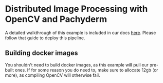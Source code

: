# Distributed Image Processing with OpenCV and Pachyderm

A detailed walkthrough of this example is included in our docs [here](http://docs.pachyderm.com/latest/getting_started/beginner_tutorial.html). Please follow that guide to deploy this pipeline.

## Building docker images

You shouldn't need to build docker images, as this example will pull our pre-built ones. If for some reason you do need to, make sure to allocate 12gb (or more), as compiling OpenCV will otherwise fail.
